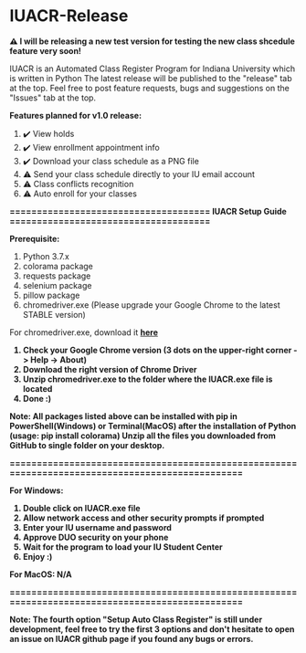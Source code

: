 # IUACR-Release
<b> ⚠️ I will be releasing a new test version for testing the new class shcedule feature very soon! </b>

IUACR is an Automated Class Register Program for Indiana University which is written in Python The latest release will be published to the "release" tab at the top. Feel free to post feature requests, bugs and suggestions on the "Issues" tab at the top.

<b>Features planned for v1.0 release:</b>
1. ✔️ View holds
2. ✔️ View enrollment appointment info
3. ✔️ Download your class schedule as a PNG file
4. ⚠️ Send your class schedule directly to your IU email account
5. ⚠️ Class conflicts recognition
6. ⚠️ Auto enroll for your classes

<b> ===================================== IUACR Setup Guide ===================================== </b>

<b> Prerequisite: </b>
1. Python 3.7.x
2. colorama package
3. requests package
4. selenium package
5. pillow package
6. chromedriver.exe (Please upgrade your Google Chrome to the latest STABLE version)

For chromedriver.exe, download it <b> [here](https://chromedriver.chromium.org/downloads) <b>
1. Check your Google Chrome version (3 dots on the upper-right corner -> Help -> About)
2. Download the right version of Chrome Driver
3. Unzip chromedriver.exe to the folder where the IUACR.exe file is located
4. Done :)

<b> Note: All packages listed above can be installed with pip in PowerShell(Windows) or Terminal(MacOS) 
after the installation of Python (usage: pip install colorama)
Unzip all the files you downloaded from GitHub to single folder on your desktop. </b>

================================================================================================

<b> For Windows: <b>
1. Double click on IUACR.exe file
2. Allow network access and other security prompts if prompted
3. Enter your IU username and password
4. Approve DUO security on your phone
5. Wait for the program to load your IU Student Center
6. Enjoy :)

<b> For MacOS: <b>
N/A

================================================================================================

<b> Note: The fourth option "Setup Auto Class Register" is still under development, feel free to
try the first 3 options and don't hesitate to open an issue on IUACR github page if you found any bugs or errors. <b>
